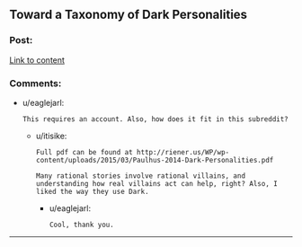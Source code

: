 ## Toward a Taxonomy of Dark Personalities

### Post:

[Link to content](http://cdp.sagepub.com/content/23/6/421.abstract)

### Comments:

- u/eaglejarl:
  ```
  This requires an account. Also, how does it fit in this subreddit?
  ```

  - u/itisike:
    ```
    Full pdf can be found at http://riener.us/WP/wp-content/uploads/2015/03/Paulhus-2014-Dark-Personalities.pdf

    Many rational stories involve rational villains, and understanding how real villains act can help, right? Also, I liked the way they use Dark.
    ```

    - u/eaglejarl:
      ```
      Cool, thank you.
      ```

---

